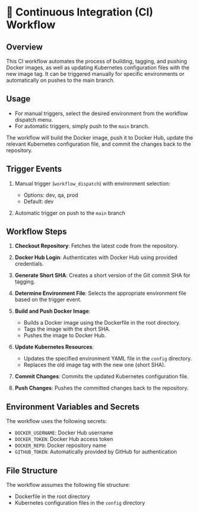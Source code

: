 # 🔄 Continuous Integration (CI) Workflow

## Overview

This CI workflow automates the process of building, tagging, and pushing Docker images, as well as updating Kubernetes configuration files with the new image tag. It can be triggered manually for specific environments or automatically on pushes to the main branch.

## Usage

- For manual triggers, select the desired environment from the workflow dispatch menu.
- For automatic triggers, simply push to the `main` branch.

The workflow will build the Docker image, push it to Docker Hub, update the relevant Kubernetes configuration file, and commit the changes back to the repository.

## Trigger Events

1. Manual trigger (`workflow_dispatch`) with environment selection:
   - Options: dev, qa, prod
   - Default: dev

2. Automatic trigger on push to the `main` branch

## Workflow Steps

1. **Checkout Repository**: Fetches the latest code from the repository.

2. **Docker Hub Login**: Authenticates with Docker Hub using provided credentials.

3. **Generate Short SHA**: Creates a short version of the Git commit SHA for tagging.

4. **Determine Environment File**: Selects the appropriate environment file based on the trigger event.

5. **Build and Push Docker Image**: 
   - Builds a Docker image using the Dockerfile in the root directory.
   - Tags the image with the short SHA.
   - Pushes the image to Docker Hub.

6. **Update Kubernetes Resources**:
   - Updates the specified environment YAML file in the `config` directory.
   - Replaces the old image tag with the new one (short SHA).

7. **Commit Changes**: Commits the updated Kubernetes configuration file.

8. **Push Changes**: Pushes the committed changes back to the repository.

## Environment Variables and Secrets

The workflow uses the following secrets:
- `DOCKER_USERNAME`: Docker Hub username
- `DOCKER_TOKEN`: Docker Hub access token
- `DOCKER_REPO`: Docker repository name
- `GITHUB_TOKEN`: Automatically provided by GitHub for authentication

## File Structure

The workflow assumes the following file structure:
- Dockerfile in the root directory
- Kubernetes configuration files in the `config` directory
